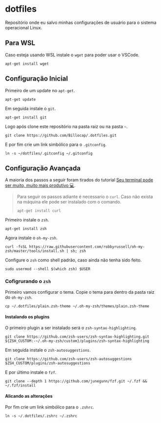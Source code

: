 # dotfiles

Repositório onde eu salvo minhas configurações de usuário para o sistema operacional Linux.

## Para WSL
Caso esteja usando WSL instale o `wget` para poder usar o VSCode.
```
apt-get install wget
```

## Configuração Inicial
Primeiro de um update no `apt-get`.
```shell
apt-get update
```
Em seguida instale o `git`.
```shell
apt-get install git
```
Logo após clone este repositório na pasta raiz ou na pasta `~`.
```shell
git clone https://github.com/Billocap/.dotfiles.git
```
E por fim crie um link simbólico para o `.gitconfig`.
```shell
ln -s ~/dotfiles/.gitconfig ~/.gitconfig
```

## Configuração Avançada
A maioria dos passos a seguir foram tirados do tutorial [Seu terminal pode ser muito, muito mais produtivo 💻](https://ivanaugustobd.medium.com/seu-terminal-pode-ser-muito-muito-mais-produtivo-3159c8ef77b2).

> Para seguir os passos adiante é necessario o `curl`. Caso não exista na máquina ele pode ser instalado com o comando.
> ```shell
> apt-get install curl
> ```

Primeiro instale o `zsh`.
```shell
apt-get install zsh
```
Agora instale o `oh-my-zsh`.
```shell
curl -fsSL https://raw.githubusercontent.com/robbyrussell/oh-my-zsh/master/tools/install.sh | sh; zsh
```
Configure o `zsh` como shell padrão, caso ainda não tenha sido feito.
```shell
sudo usermod --shell $(which zsh) $USER
```

### Cofigrurando o `zsh`
Primeiro vamos configurar o tema. Copie o tema para dentro da pasta raiz do `oh-my-zsh`.
```shell
cp ~/.dotfiles/plain.zsh-theme ~/.oh-my-zsh/themes/plain.zsh-theme
```

#### Instalando os plugins
O primeiro plugin a ser instalado será o `zsh-syntax-highlighting`.
```shell
git clone https://github.com/zsh-users/zsh-syntax-highlighting.git ${ZSH_CUSTOM:-~/.oh-my-zsh/custom}/plugins/zsh-syntax-highlighting
```
Em seguida instale o `zsh-autosuggestions`.
```shell
git clone https://github.com/zsh-users/zsh-autosuggestions $ZSH_CUSTOM/plugins/zsh-autosuggestions
```
E por último instale o `fzf`.
```shell
git clone --depth 1 https://github.com/junegunn/fzf.git ~/.fzf && ~/.fzf/install
```

#### Alicando as alterações
Por fim crie um link simbólico para o `.zshrc`.
```shell
ln -s ~/.dotfiles/.zshrc ~/.zshrc
```